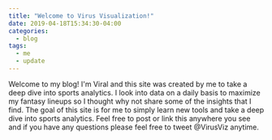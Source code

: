 ```yaml
---
title: "Welcome to Virus Visualization!"
date: 2019-04-18T15:34:30-04:00
categories:
  - blog
tags:
  - me
  - update
---
```


Welcome to my blog! I'm Viral and this site was created by me to take a deep dive into sports analytics. I look into data on a daily basis to maximize my fantasy lineups so I thought why not share some of the insights that I find. The goal of this site is for me to simply learn new tools and take a deep dive into sports analytics. Feel free to post or link this anywhere you see and if you have any questions please feel free to tweet @VirusViz anytime.

[My twitter]: https://twitter.com/loltyler1
